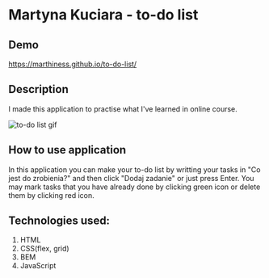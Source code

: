 # Martyna Kuciara - to-do list

## Demo
https://marthiness.github.io/to-do-list/

## Description
I made this application to practise what I've learned in online course.

![to-do list gif](http://g.recordit.co/GNIwBxWsyR.gif)

## How to use application
In this application you can make your to-do list by writting your tasks in "Co jest do zrobienia?" and then click "Dodaj zadanie" or just press Enter.
You may mark tasks that you have already done by clicking green icon or delete them by clicking red icon.

## Technologies used:
1. HTML
2. CSS(flex, grid)
3. BEM
4. JavaScript
